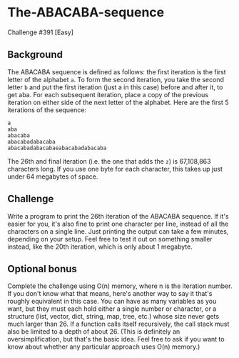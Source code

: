 # The-ABACABA-sequence
Challenge #391 [Easy]

## Background
The ABACABA sequence is defined as follows: the first iteration is the first letter of the alphabet `a`. To form the second iteration, you take the second letter `b` and put the first iteration (just a in this case) before and after it, to get aba. For each subsequent iteration, place a copy of the previous iteration on either side of the next letter of the alphabet.
Here are the first 5 iterations of the sequence:
```
a
aba
abacaba
abacabadabacaba
abacabadabacabaeabacabadabacaba
```
The 26th and final iteration (i.e. the one that adds the `z`) is 67,108,863 characters long. If you use one byte for each character, this takes up just under 64 megabytes of space.
## Challenge
Write a program to print the 26th iteration of the ABACABA sequence.
If it's easier for you, it's also fine to print one character per line, instead of all the characters on a single line.
Just printing the output can take a few minutes, depending on your setup. Feel free to test it out on something smaller instead, like the 20th iteration, which is only about 1 megabyte.
## Optional bonus
Complete the challenge using O(n) memory, where n is the iteration number.
If you don't know what that means, here's another way to say it that's roughly equivalent in this case. You can have as many variables as you want, but they must each hold either a single number or character, or a structure (list, vector, dict, string, map, tree, etc.) whose size never gets much larger than 26. If a function calls itself recursively, the call stack must also be limited to a depth of about 26. (This is definitely an oversimplification, but that's the basic idea. Feel free to ask if you want to know about whether any particular approach uses O(n) memory.)
